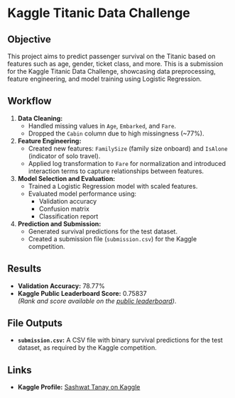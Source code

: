# Kaggle Titanic Data Challenge

## Objective
This project aims to predict passenger survival on the Titanic based on features such as age, gender, ticket class, and more. This is a submission for the Kaggle Titanic Data Challenge, showcasing data preprocessing, feature engineering, and model training using Logistic Regression.

## Workflow
1. **Data Cleaning:**
   - Handled missing values in `Age`, `Embarked`, and `Fare`.
   - Dropped the `Cabin` column due to high missingness (~77%).
2. **Feature Engineering:**
   - Created new features: `FamilySize` (family size onboard) and `IsAlone` (indicator of solo travel).
   - Applied log transformation to `Fare` for normalization and introduced interaction terms to capture relationships between features.
3. **Model Selection and Evaluation:**
   - Trained a Logistic Regression model with scaled features.
   - Evaluated model performance using:
     - Validation accuracy
     - Confusion matrix
     - Classification report
4. **Prediction and Submission:**
   - Generated survival predictions for the test dataset.
   - Created a submission file (`submission.csv`) for the Kaggle competition.

## Results
- **Validation Accuracy:** 78.77%
- **Kaggle Public Leaderboard Score:** 0.75837  
  *(Rank and score available on the [public leaderboard](https://www.kaggle.com/competitions/titanic/leaderboard))*.

## File Outputs
- **`submission.csv`:** A CSV file with binary survival predictions for the test dataset, as required by the Kaggle competition.

## Links
- **Kaggle Profile:** [Sashwat Tanay on Kaggle](https://www.kaggle.com/sashwattanay)  
